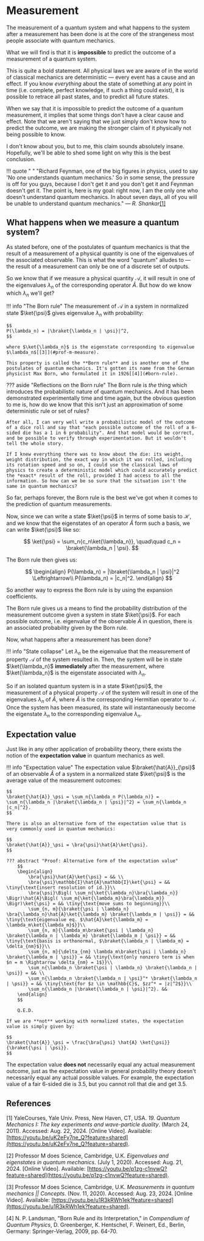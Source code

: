 # Measurement
The measurement of a quantum system and what happens to the system after a measurement has been done is at the core of the strangeness most people associate with quantum mechanics.

What we will find is that it is **impossible** to predict the outcome of a measurement of a quantum system.

This is quite a bold statement. All physical laws we are aware of in the world of classical mechanics are deterministic &mdash; every event has a cause and an effect. If you know *everything* about the state of something at any point in time (i.e. complete, perfect knowledge, if such a thing could exist), it is possible to retrace all past states, and to predict all future states.

When we say that it is impossible to predict the outcome of a quantum measurement, it implies that some things don't have a clear cause and effect. Note that we aren't saying that we just simply don't know how to predict the outcome, we are making the stronger claim of it physically not being possible to know.

I don't know about you, but to me, this claim sounds absolutely insane. Hopefully, we'll be able to shed some light on why this is the best conclusion.

!!! quote " "
    "Richard Feynman, one of the big figures in physics, used to say 'No one understands quantum mechanics.' So in some sense, the pressure is off for you guys, because I don't get it and you don't get it and Feynman doesn't get it. The point is, here is my goal: right now, I am the only one who doesn't understand quantum mechanics. In about seven days, all of you will be unable to understand quantum mechanics." &mdash; *R. Shankar*[[1]](#shankar-l1)

## What happens when we measure a quantum system?
As stated before, one of the postulates of quantum mechanics is that the result of a measurement of a physical quantity is one of the eigenvalues of the associated observable. This is what the word "quantum" alludes to &mdash; the result of a measurement can only be one of a discrete set of outputs.

So we know that if we measure a physical quantity $\mathcal{A}$, it will result in one of the eigenvalues $\lambda_n$ of the corresponding operator $\hat{A}$. But how do we know which $\lambda_n$ we'll get?

!!! info "The Born rule"
    The measurement of $\mathcal{A}$ in a system in normalized state $\ket{\psi}$ gives eigenvalue $\lambda_n$ with probability:

    $$
    P(\lambda_n) = |\braket{\lambda_n | \psi}|^2,
    $$

    where $\ket{\lambda_n}$ is the eigenstate corresponding to eigenvalue $\lambda_n$[[3]](#prof-m-measure).

    This property is called the **Born rule** and is another one of the postulates of quantum mechanics. It's gotten its name from the German physicist Max Born, who formulated it in 1926[[4]](#born-rule).

??? aside "Reflections on the Born rule"
    The Born rule is *the* thing which introduces the probabilistic nature of quantum mechanics. And it has been demonstrated experimentally time and time again, but the obvious question to me is, how do we know that this isn't just an approximation of some deterministic rule or set of rules?
    
    After all, I can very well write a probabilistic model of the outcome of a dice roll and say that "each possible outcome of the roll of a 6-sided die has a 1 in 6 probability". And that model would be correct, and be possible to verify through experimentation. But it wouldn't tell the whole story.
    
    If I knew everything there was to know about the die: its weight, weight distribution, the exact way in which it was rolled, including its rotation speed and so on, I could use the classical laws of physics to create a deterministic model which could accurately predict the *exact* result of the roll, provided I had access to all the information. So how can we be so sure that the situation isn't the same in quantum mechanics?

So far, perhaps forever, the Born rule is the best we've got when it comes to the prediction of quantum measurements.

Now, since we can write a state $\ket{\psi}$ in terms of some basis to $\mathcal{H}$, and we know that the eigenstates of an operator $\hat{A}$ form such a basis, we can write $\ket{\psi}$ like so:

$$
\ket{\psi} = \sum_n{c_n\ket{\lambda_n}}, \quad\quad c_n = \braket{\lambda_n | \psi}.
$$

The Born rule then gives us:

$$
\begin{align}
    P(\lambda_n) = |\braket{\lambda_n | \psi}|^2 \Leftrightarrow\\
    P(\lambda_n) = |c_n|^2.
\end{align}
$$

So another way to express the Born rule is by using the expansion coefficients.

The Born rule gives us a means to find the probability distribution of the measurement outcome given a system in state $\ket{\psi}$. For each possible outcome, i.e. eigenvalue of the observable $\hat{A}$ in question, there is an associated probability given by the Born rule.

Now, what happens after a measurement has been done?

!!! info "State collapse"
    Let $\lambda_n$ be the eigenvalue that the measurement of property $\mathcal{A}$ of the system resulted in. Then, the system will be in state $\ket{\lambda_n}$ **immediately** after the measurement, where $\ket{\lambda_n}$ is the eigenstate associated with $\lambda_n$.

So if an isolated quantum system is in a state $\ket{\psi}$, the measurement of a physical property $\mathcal{A}$ of the system will result in one of the eigenvalues $\lambda_n$ of $\hat{A}$, where $\hat{A}$ is the corresponding Hermitian operator to $\mathcal{A}$. Once the system has been measured, its state will instantaneously become the eigenstate $\lambda_n$ to the corresponding eigenvalue $\lambda_n$.

## Expectation value
Just like in any other application of probability theory, there exists the notion of the **expectation value** in quantum mechanics as well.

!!! info "Expectation value"
    The expectation value $\braket{\hat{A}}_{\psi}$ of an observable $\hat{A}$ of a system in a normalized state $\ket{\psi}$ is the average value of the measurement outcomes:

    $$
    \braket{\hat{A}}_\psi = \sum_n{\lambda_n P(\lambda_n)} = \sum_n{\lambda_n |\braket{\lambda_n | \psi}|^2} = \sum_n{\lambda_n |c_n|^2}.
    $$

    There is also an alternative form of the expectation value that is very commonly used in quantum mechanics:

    $$
    \braket{\hat{A}}_\psi = \bra{\psi}\hat{A}\ket{\psi}.
    $$

    ??? abstract "Proof: Alternative form of the expectation value"
        $$
        \begin{align}
            \bra{\psi}\hat{A}\ket{\psi} = && \\
            \bra{\psi}\mathbb{I}\hat{A}\mathbb{I}\ket{\psi} = && \tiny{\text{insert resolution of id.}}\\
            \bra{\psi}\Bigl( \sum_n{\ket{\lambda_n}\bra{\lambda_n}} \Bigr)\hat{A}\Bigl( \sum_m{\ket{\lambda_m}\bra{\lambda_m}} \Bigr)\ket{\psi} = && \tiny{\text{move sums to beginning}}\\
            \sum_{n, m}{\braket{\psi | \lambda_n} \bra{\lambda_n}\hat{A}\ket{\lambda_m} \braket{\lambda_m | \psi}} = && \tiny{\text{eigenvalue eq. $\hat{A}\ket{\lambda_m} = \lambda_m\ket{\lambda_m}$}}\\
            \sum_{n, m}{\lambda_m\braket{\psi | \lambda_n} \braket{\lambda_n | \lambda_m} \braket{\lambda_m | \psi}} = && \tiny{\text{basis is orthonormal, $\braket{\lambda_n | \lambda_m} = \delta_{nm}$}}\\
            \sum_{n, m}{\delta_{nm} \lambda_m\braket{\psi | \lambda_n} \braket{\lambda_m | \psi}} = && \tiny{\text{only nonzero term is when $n = m \Rightarrow \delta_{nm} = 1$}}\\
            \sum_n{\lambda_n \braket{\psi | \lambda_n} \braket{\lambda_n | \psi}} = && \\
            \sum_n{\lambda_n \braket{\lambda_n | \psi}^* \braket{\lambda_n | \psi}} = && \tiny{\text{for $z \in \mathbb{C}$, $zz^* = |z|^2$}}\\
            \sum_n{\lambda_n |\braket{\lambda_n | \psi}|^2}. &&
        \end{align}
        $$

        Q.E.D.

    If we are **not** working with normalized states, the expectation value is simply given by:

    $$
    \braket{\hat{A}}_\psi = \frac{\bra{\psi} \hat{A} \ket{\psi}}{\braket{\psi | \psi}}.
    $$

The expectation value **does not** necessarily equal any actual measurement outcome, just as the expectation value in general probability theory doesn't necessarily equal any actual possible values. For example, the expectation value of a fair 6-sided die is 3.5, but you cannot roll that die and get 3.5.

## References
<span id="shankar-l1">[1]</span> YaleCourses, Yale Univ. Press, New Haven, CT, USA. *19. Quantum Mechanics I: The key experiments and wave-particle duality*. (March 24, 2011). Accessed: Aug. 22, 2024. [Online Video]. Available: [https://youtu.be/uK2eFv7ne_Q?feature=shared](https://youtu.be/uK2eFv7ne_Q?feature=shared).

<span id="prof-m-eigen">[2]</span> Professor M does Science, Cambridge, U.K. *Eigenvalues and eigenstates in quantum mechanics*. (July 1, 2020). Accessed: Aug. 21, 2024. [Online Video]. Available: [https://youtu.be/p1zg-c1nvwQ?feature=shared](https://youtu.be/p1zg-c1nvwQ?feature=shared).

<span id="prof-m-measure">[3]</span> Professor M does Science, Cambridge, U.K. *Measurements in quantum mechanics || Concepts*. (Nov. 11, 2020). Accessed: Aug. 23, 2024. [Online Video]. Available: [https://youtu.be/u1R3kRWh1ek?feature=shared](https://youtu.be/u1R3kRWh1ek?feature=shared).

<span id="born-rule">[4]</span> N. P. Landsman, "Born Rule and its Interpretation," in *Compendium of Quantum Physics*, D. Greenberger, K. Hentschel, F. Weinert, Ed., Berlin, Germany: Springer-Verlag, 2009, pp. 64-70.